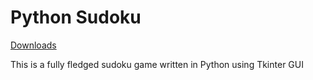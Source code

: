 # Python Sudoku

[Downloads](https://github.com/VarunS2002/Python-Sudoku/releases)

This is a fully fledged sudoku game written in Python using Tkinter GUI
